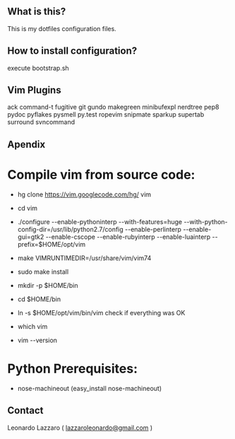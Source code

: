 ## What is this?

This is my dotfiles configuration files.



## How to install configuration?

execute bootstrap.sh


## Vim Plugins

ack
command-t
fugitive
git
gundo
makegreen
minibufexpl
nerdtree
pep8
pydoc
pyflakes
pysmell
py.test
ropevim
snipmate
sparkup
supertab
surround
svncommand

## Apendix

# Compile vim from source code:
* hg clone https://vim.googlecode.com/hg/ vim
* cd vim
* ./configure --enable-pythoninterp --with-features=huge --with-python-config-dir=/usr/lib/python2.7/config --enable-perlinterp --enable-gui=gtk2 --enable-cscope --enable-rubyinterp --enable-luainterp --prefix=$HOME/opt/vim
* make VIMRUNTIMEDIR=/usr/share/vim/vim74
* sudo make install
* mkdir -p $HOME/bin
* cd $HOME/bin
* ln -s $HOME/opt/vim/bin/vim
check if everything was OK

* which vim
* vim --version

# Python Prerequisites:
* nose-machineout (easy_install nose-machineout)

## Contact

Leonardo Lazzaro ( lazzaroleonardo@gmail.com )
